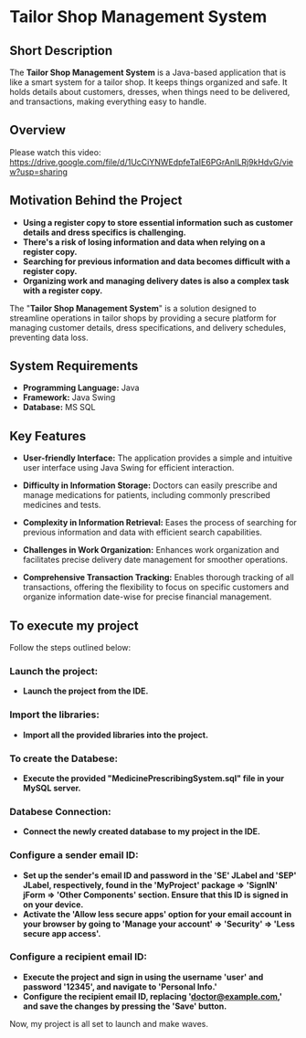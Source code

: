 # Tailor Shop Management System

## Short Description
The **Tailor Shop Management System** is a Java-based application that is like a smart system for a tailor shop. It keeps things organized and safe. It holds details about customers, dresses, when things need to be delivered, and transactions, making everything easy to handle.

## Overview
Please watch this video: https://drive.google.com/file/d/1UcCiYNWEdpfeTaIE6PGrAnILRj9kHdvG/view?usp=sharing 

## Motivation Behind the Project

- **Using a register copy to store essential information such as customer details and dress specifics is challenging.** 
- **There's a risk of losing information and data when relying on a register copy.**
- **Searching for previous information and data becomes difficult with a register copy.** 
- **Organizing work and managing delivery dates is also a complex task with a register copy.**

The "**Tailor Shop Management System**" is a solution designed to streamline operations in tailor shops by providing a secure platform for managing customer details, dress specifications, and delivery schedules, preventing data loss.

## System Requirements

- **Programming Language:** Java
- **Framework:** Java Swing
- **Database:** MS SQL

## Key Features

- **User-friendly Interface:** The application provides a simple and intuitive user interface using Java Swing for efficient interaction.

- **Difficulty in Information Storage:** Doctors can easily prescribe and manage medications for patients, including commonly prescribed medicines and tests.

- **Complexity in Information Retrieval:** Eases the process of searching for previous information and data with efficient search capabilities.

- **Challenges in Work Organization:** Enhances work organization and facilitates precise delivery date management for smoother operations.

- **Comprehensive Transaction Tracking:** Enables thorough tracking of all transactions, offering the flexibility to focus on specific customers and organize information date-wise for precise financial management.

## To execute my project
Follow the steps outlined below:

### Launch the project:
- **Launch the project from the IDE.**

### Import the libraries:
- **Import all the provided libraries into the project.**

### To create the Databese:
- **Execute the provided "MedicinePrescribingSystem.sql" file in your MySQL server.**

### Databese Connection:
- **Connect the newly created database to my project in the IDE.**

### Configure a sender email ID:
- **Set up the sender's email ID and password in the 'SE' JLabel and 'SEP' JLabel, respectively, found in the 'MyProject' package => 'SignIN' jForm => 'Other Components' section. Ensure that this ID is signed in on your device.**
- **Activate the 'Allow less secure apps' option for your email account in your browser by going to 'Manage your account' => 'Security' => 'Less secure app access'.**

### Configure a recipient email ID:
- **Execute the project and sign in using the username 'user' and password '12345', and navigate to 'Personal Info.'**
- **Configure the recipient email ID, replacing 'doctor@example.com,' and save the changes by pressing the 'Save' button.**

Now, my project is all set to launch and make waves.
